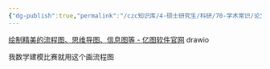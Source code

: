 ```yaml
---
{"dg-publish":true,"permalink":"/czc知识库/4-硕士研究生/科研/70-学术常识/论文绘图工具-流程图/","dgPassFrontmatter":true,"created":"2024-11-09T23:29:52.296+08:00","updated":"2024-12-08T15:16:26.801+08:00"}
---
```



[绘制精美的流程图、思维导图、信息图等 - 亿图软件官网](https://www.edrawsoft.cn/)
drawio

我数学建模比赛就用这个画流程图